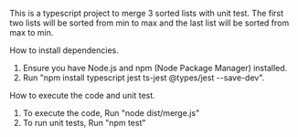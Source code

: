 This is a typescript project to merge 3 sorted lists with unit test.
The first two lists will be sorted from min to max and the last list will be sorted from max to min.

How to install dependencies.

1. Ensure you have Node.js and npm (Node Package Manager) installed.
2. Run "npm install typescript jest ts-jest @types/jest --save-dev".

How to execute the code and unit test.

1. To execute the code, Run
   "node dist/merge.js"
2. To run unit tests, Run
   "npm test"

